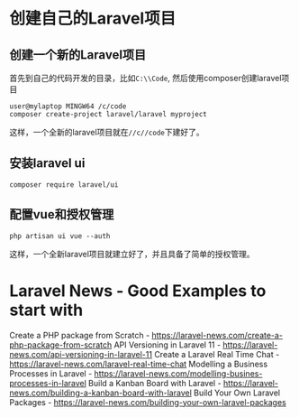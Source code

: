 # 创建自己的Laravel项目

## 创建一个新的Laravel项目
首先到自己的代码开发的目录，比如`C:\\Code`, 然后使用composer创建laravel项目
```
user@mylaptop MINGW64 /c/code
composer create-project laravel/laravel myproject
```

这样，一个全新的laravel项目就在`//c//code`下建好了。  

## 安装laravel ui
```
composer require laravel/ui
```

## 配置vue和授权管理
```
php artisan ui vue --auth
```

这样，一个全新laravel项目就建立好了，并且具备了简单的授权管理。


# Laravel News - Good Examples to start with
Create a PHP package from Scratch - https://laravel-news.com/create-a-php-package-from-scratch
API Versioning in Laravel 11 - https://laravel-news.com/api-versioning-in-laravel-11
Create a Laravel Real Time Chat - https://laravel-news.com/laravel-real-time-chat
Modelling a Business Processes in Laravel - https://laravel-news.com/modelling-busines-processes-in-laravel
Build a Kanban Board with Laravel - https://laravel-news.com/building-a-kanban-board-with-laravel
Build Your Own Laravel Packages - https://laravel-news.com/building-your-own-laravel-packages
